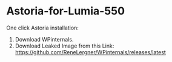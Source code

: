 # Astoria-for-Lumia-550

One click Astoria installation: 

1. Download WPinternals.
2. Download Leaked Image from this Link: https://github.com/ReneLergner/WPinternals/releases/latest

